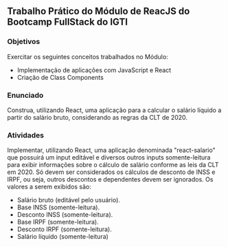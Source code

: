 ## Trabalho Prático do Módulo de ReacJS do Bootcamp FullStack do IGTI

### Objetivos
Exercitar os seguintes conceitos trabalhados no Módulo:
- Implementação de aplicações com JavaScript e React
- Criação de Class Components

### Enunciado
Construa, utilizando React, uma aplicação para a calcular o salário líquido a partir
do salário bruto, considerando as regras da CLT de 2020.

### Atividades
Implementar, utilizando React, uma aplicação denominada "react-salario" que
possuirá um input editável e diversos outros inputs somente-leitura para exibir
informações sobre o cálculo de salário conforme as leis da CLT em 2020. Só
devem ser considerados os cálculos de desconto de INSS e IRPF, ou seja, outros
descontos e dependentes devem ser ignorados. Os valores a serem exibidos são:
- Salário bruto (editável pelo usuário).
- Base INSS (somente-leitura).
- Desconto INSS (somente-leitura).
- Base IRPF (somente-leitura).
- Desconto IRPF (somente-leitura).
- Salário líquido (somente-leitura)
